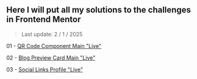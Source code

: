 ## Here I will put all my solutions to the challenges in Frontend Mentor

> Last update: 2 / 1 / 2025

01 - [QR Code Component Main "Live"](https://fm-qr-code-mohamed-ahmed.netlify.app/)

02 - [Blog Preview Card Main "Live"](https://blog-preview-card-mohamed-ahmed.netlify.app/)

03 - [Social Links Profile "Live"](https://social-links-profile-mohamed-ahmed-s.netlify.app/)

